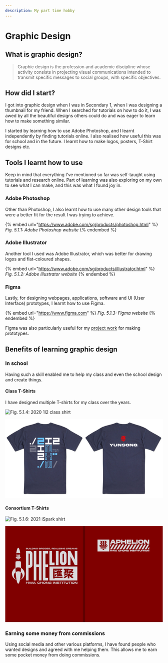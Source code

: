 ```yaml
---
description: My part time hobby
---
```


# Graphic Design

## What is graphic design?

> Graphic design is the profession and academic discipline whose activity consists in projecting visual communications intended to transmit specific messages to social groups, with specific objectives.

## How did I start?

I got into graphic design when I was in Secondary 1, when I was designing a thumbnail for my friend. When I searched for tutorials on how to do it, I was awed by all the beautiful designs others could do and was eager to learn how to make something similar.

I started by learning how to use Adobe Photoshop, and I learnt independently by finding tutorials online. I also realised how useful this was for school and in the future. I learnt how to make logos, posters, T-Shirt designs etc.

## Tools I learnt how to use

Keep in mind that everything I've mentioned so far was self-taught using tutorials and research online. Part of learning was also exploring on my own to see what I can make, and this was what I found joy in.

### Adobe Photoshop

Other than Photoshop, I also learnt how to use many other design tools that were a better fit for the result I was trying to achieve.

{% embed url="https://www.adobe.com/sg/products/photoshop.html" %}
_Fig. 5.1.1: Adobe Photoshop website_
{% endembed %}

### Adobe Illustrator

Another tool I used was Adobe Illustrator, which was better for drawing logos and flat-coloured shapes.

{% embed url="https://www.adobe.com/sg/products/illustrator.html" %}
_Fig. 5.1.2: Adobe Illustrator website_
{% endembed %}

### Figma

Lastly, for designing webpages, applications, software and UI (User Interface) prototypes, I learnt how to use Figma.

{% embed url="https://www.figma.com" %}
_Fig. 5.1.3: Figma website_
{% endembed %}

Figma was also particularly useful for my [project work](broken-reference) for making prototypes.

## Benefits of learning graphic design

### In school

Having such a skill enabled me to help my class and even the school design and create things.

#### Class T-Shirts

I have designed multiple T-shirts for my class over the years.

![Fig. 5.1.4: 2020 1I2 class shirt](../.gitbook/assets/1i2shirt.png)

![Fig. 5.1.5: 2021 2I2 class shirt design](../.gitbook/assets/combine.png)

#### Consortium T-Shirts

![Fig. 5.1.6: 2021 iSpark shirt](../.gitbook/assets/isparkshirt.png)

![Fig. 5.1.7: 2022 Aphelion shirt design submission](../.gitbook/assets/aphelionshirt.png)

### Earning some money from commissions

Using social media and other various platforms, I have found people who wanted designs and agreed with me helping them. This allows me to earn some pocket money from doing commissions.
